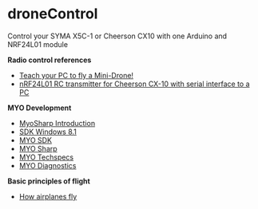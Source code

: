 # droneControl
Control your SYMA X5C-1 or Cheerson CX10 with one Arduino and NRF24L01 module

**Radio control references**   
- [Teach your PC to fly a Mini-Drone!](https://www.makehardware.com/2016/04/24/teach-your-pc-to-fly-a-mini-drone/)   
- [nRF24L01 RC transmitter for Cheerson CX-10 with serial interface to a PC](https://github.com/perrytsao/nrf24_cx10_pc)   

**MYO Development**   
- [MyoSharp Introduction](https://elbruno.com/2016/07/20/myo-myosharp-a-c-sdk-implementation-for-the-myo-armband/)   
- [SDK Windows 8.1](https://developer.microsoft.com/pt-br/windows/downloads/windows-8-1-sdk)   
- [MYO SDK](https://developer.thalmic.com/start/)   
- [MYO Sharp](https://github.com/tayfuzun/MyoSharp) 
- [MYO Techspecs](https://www.myo.com/techspecs)
- [MYO Diagnostics](https://diagnostics.myo.com)  

**Basic principles of flight**
- [How airplanes fly](http://www.sunlakesaeroclub.org/updates_web_data/070831/BasicFlying.htm)